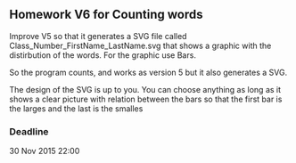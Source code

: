 ## Homework V6 for Counting words

Improve V5 so that it generates a SVG file called Class_Number_FirstName_LastName.svg that shows a graphic with the distirbution of the words.
For the graphic use Bars. 

So the program counts, and works as version 5 but it also generates a SVG.

The design of the SVG is up to you. You can choose anything as long as it shows a clear picture with relation between the bars so that the first bar is the larges and the last is the smalles

### Deadline 
30 Nov 2015 22:00
